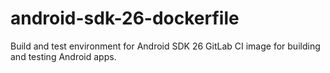 # android-sdk-26-dockerfile
Build and test environment for Android SDK 26
GitLab CI image for building and testing Android apps.
